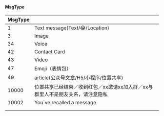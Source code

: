 #### MsgType

| MsgType |                                          |
| ------- | ---------------------------------------- |
| 1       | Text message(Text/😂/Location)           |
| 3       | Image                                    |
| 34      | Voice                                    |
| 42      | Contact Card                             |
| 43      | Video                                    |
| 47      | Emoji（表情包）                               |
| 49      | article(公众号文章/H5/小程序/位置共享)               |
| 10000   | 位置共享已经结束／收到红包／xx邀请xx加入群／xx与群里人不是朋友关系，请注意隐私 |
| 10002   | You`ve recalled a message                |
|         |                                          |
|         |                                          |
